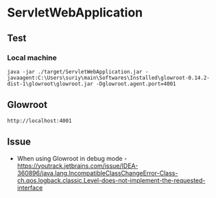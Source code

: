 # ServletWebApplication

## Test

### Local machine

```
java -jar ./target/ServletWebApplication.jar -javaagent:C:\Users\suriy\main\Softwares\Installed\glowroot-0.14.2-dist-1\glowroot\glowroot.jar -Dglowroot.agent.port=4001
```

## Glowroot

```
http://localhost:4001
```

## Issue

- When using Glowroot in debug mode - https://youtrack.jetbrains.com/issue/IDEA-360896/java.lang.IncompatibleClassChangeError-Class-ch.qos.logback.classic.Level-does-not-implement-the-requested-interface
 